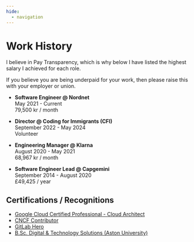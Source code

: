 ```yaml
---
hide:
  - navigation
---
```


# Work History

I believe in Pay Transparency, which is why below I have listed the highest salary I achieved for each role.

If you believe you are being underpaid for your work, then please raise this with your employer or union.

- **Software Engineer @ Nordnet**  
  May 2021 - Current  
  79,500 kr / month

- **Director @ Coding for Immigrants (CFI)**  
  September 2022 - May 2024  
  Volunteer

- **Engineering Manager @ Klarna**  
  August 2020 - May 2021  
  68,967 kr / month

- **Software Engineer Lead @ Capgemini**  
  September 2014 - August 2020  
  £49,425 / year

## Certifications / Recognitions

- [Google Cloud Certified Professional - Cloud Architect](https://www.credential.net/bd886e12-4a18-4439-8c9a-680107c23547)
- [CNCF Contributor](https://www.cncf.io/)
- [GitLab Hero](https://gitlab.com/gitlab-com/www-gitlab-com/merge_requests/34774)
- [B.Sc. Digital & Technology Solutions (Aston University)](https://www.aston.ac.uk/)
